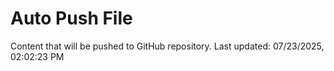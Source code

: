 # Auto Push File

Content that will be pushed to GitHub repository.
Last updated: 07/23/2025, 02:02:23 PM